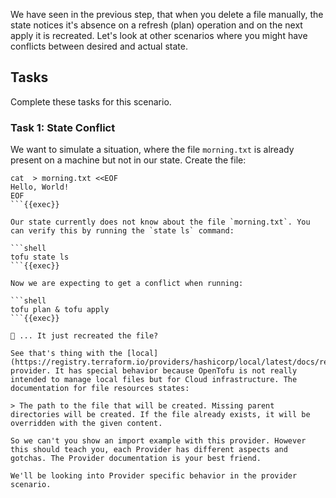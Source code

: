 We have seen in the previous step, that when you delete a file manually, the state notices it's absence on a refresh (plan) operation and on the next apply it is recreated. Let's look at other scenarios where you might have conflicts between desired and actual state. 

## Tasks

Complete these tasks for this scenario.

### Task 1: State Conflict

We want to simulate a situation, where the file `morning.txt` is already present on a machine but not in our state. Create the file:

```shell
cat  > morning.txt <<EOF
Hello, World!
EOF
```{{exec}}

Our state currently does not know about the file `morning.txt`. You can verify this by running the `state ls` command:

```shell
tofu state ls
```{{exec}}

Now we are expecting to get a conflict when running:

```shell
tofu plan & tofu apply
```{{exec}}

🤔 ... It just recreated the file?

See that's thing with the [local](https://registry.terraform.io/providers/hashicorp/local/latest/docs/resources/sensitive_file) provider. It has special behavior because OpenTofu is not really intended to manage local files but for Cloud infrastructure. The documentation for file resources states:

> The path to the file that will be created. Missing parent directories will be created. If the file already exists, it will be overridden with the given content.

So we can't you show an import example with this provider. However this should teach you, each Provider has different aspects and gotchas. The Provider documentation is your best friend. 

We'll be looking into Provider specific behavior in the provider scenario.
